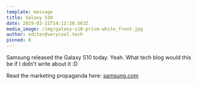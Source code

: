 ```yaml
---
template: message
title: Galaxy S10
date: 2019-02-21T14:12:28.563Z
media_image: /img/galaxy-s10-prism-white_front.jpg
author: editor@verycool.tech
pinned: 0
---
```

Samsung released the Galaxy S10 today. Yeah. What tech blog would this be if I didn't write about it :D

Read the marketing propaganda here: [samsung.com](https://news.samsung.com/us/samsung-galaxy-s10-more-screen-cameras-unpacked-2019/)
